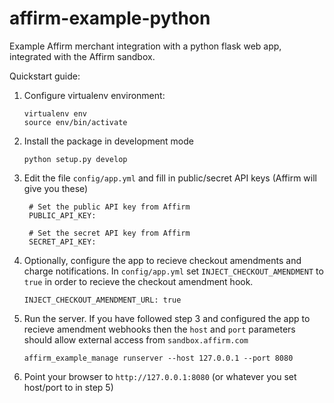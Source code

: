 affirm-example-python
=====================

Example Affirm merchant integration with a python flask web app, integrated with the Affirm sandbox.

Quickstart guide:

1. Configure virtualenv environment:

    ```
    virtualenv env
    source env/bin/activate
    ```

2. Install the package in development mode

    ```
    python setup.py develop
    ```

3. Edit the file `config/app.yml` and fill in public/secret API keys (Affirm will give you these)

    ```
     # Set the public API key from Affirm
     PUBLIC_API_KEY:

     # Set the secret API key from Affirm
     SECRET_API_KEY:
    ```

4. Optionally, configure the app to recieve checkout amendments and charge notifications.  In `config/app.yml` set `INJECT_CHECKOUT_AMENDMENT` to `true` in order to recieve the checkout amendment hook.  

    ```
    INJECT_CHECKOUT_AMENDMENT_URL: true
    ```

5. Run the server.  If you have followed step 3 and configured the app to recieve amendment webhooks then the `host` and `port` parameters should allow external access from `sandbox.affirm.com`

    ```
    affirm_example_manage runserver --host 127.0.0.1 --port 8080
    ```

6. Point your browser to ```http://127.0.0.1:8080```
(or whatever you set host/port to in step 5)
